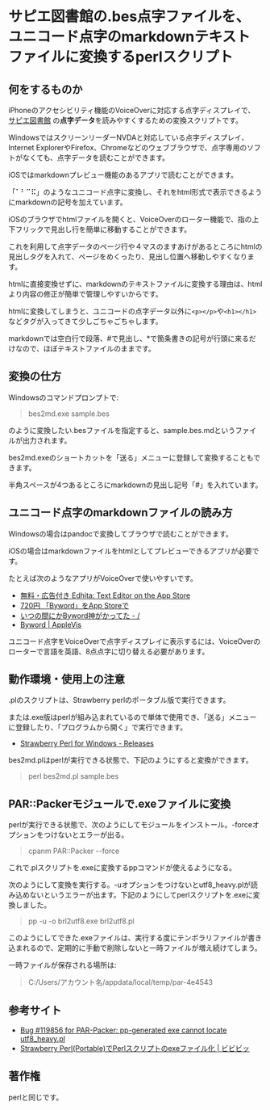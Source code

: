 ﻿# サピエ図書館の.bes点字ファイルを、ユニコード点字のmarkdownテキストファイルに変換するperlスクリプト

## 何をするものか

iPhoneのアクセシビリティ機能のVoiceOverに対応する点字ディスプレイで、 [サピエ図書館](https://www.sapie.or.jp/) の**点字データ**を読みやすくするための変換スクリプトです。

WindowsではスクリーンリーダーNVDAと対応している点字ディスプレイ、Internet ExplorerやFirefox、Chromeなどのウェブブラウザで、点字専用のソフトがなくても、点字データを読むことができます。

iOSではmarkdownプレビュー機能のあるアプリで読むことができます。

「⠁⠃⠉⠯」のようなユニコード点字に変換し、それをhtml形式で表示できるようにmarkdownの記号を加えています。

iOSのブラウザでhtmlファイルを開くと、VoiceOverのローター機能で、指の上下フリックで見出し行を簡単に移動することができます。

これを利用して点字データのページ行や４マスのますあけがあるところにhtmlの見出しタグを入れて、ページをめくったり、見出し位置へ移動しやすくなります。

htmlに直接変換せずに、markdownのテキストファイルに変換する理由は、htmlより内容の修正が簡単で管理しやすいからです。

htmlに変換してしまうと、ユニコードの点字データ以外に`<p></p>`や`<h1></h1>`などタグが入ってきて少しごちゃごちゃします。

markdownでは空白行で段落、#で見出し、*で箇条書きの記号が行頭に来るだけなので、ほぼテキストファイルのままです。

## 変換の仕方

Windowsのコマンドプロンプトで:

> bes2md.exe sample.bes

のように変換したい.besファイルを指定すると、sample.bes.mdというファイルが出力されます。

bes2md.exeのショートカットを「送る」メニューに登録して変換することもできます。

半角スペースが4つあるところにmarkdownの見出し記号「#」を入れています。

## ユニコード点字のmarkdownファイルの読み方

Windowsの場合はpandocで変換してブラウザで読むことができます。

iOSの場合はmarkdownファイルをhtmlとしてプレビューできるアプリが必要です。

たとえば次のようなアプリがVoiceOverで使いやすいです。

- [無料・広告付き ‎Edhita: Text Editor on the App Store](https://itunes.apple.com/us/app/edhita-text-editor/id398896655?mt=8)
- [720円 ‎「Byword」をApp Storeで](https://itunes.apple.com/jp/app/byword/id482063361?mt=8)
- [いつの間にかByword神がかってた - /]()
- [Byword | AppleVis](https://www.applevis.com/apps/ios/productivity/byword)

ユニコード点字をVoiceOverで点字ディスプレイに表示するには、VoiceOverのローターで言語を英語、8点点字に切り替える必要があります。

## 動作環境・使用上の注意

.plのスクリプトは、Strawberry perlのポータブル版で実行できます。

または.exe版はperlが組み込まれているので単体で使用でき、「送る」メニューに登録したり、「プログラムから開く」で実行できます。

- [Strawberry Perl for Windows - Releases](http://strawberryperl.com/releases.html)

bes2md.plはperlが実行できる状態で、下記のようにすると変換ができます。

> perl bes2md.pl sample.bes

## PAR::Packerモジュールで.exeファイルに変換

perlが実行できる状態で、次のようにしてモジュールをインストール。-forceオプションをつけないとエラーが出る。

> cpanm PAR::Packer --force

これで.plスクリプトを.exeに変換するppコマンドが使えるようになる。

次のようにして変換を実行する。-uオプションをつけないとutf8_heavy.plが読み込めないというエラーが出ます。下記のようにしてperlスクリプトを.exeに変換しました。

> pp -u -o brl2utf8.exe brl2utf8.pl

このようにしてできた.exeファイルは、実行する度にテンポラリファイルが書き込まれるので、定期的に手動で削除しないと一時ファイルが増え続けてしまう。

一時ファイルが保存される場所は:

> C:/Users/アカウント名/appdata/local/temp/par-4e4543

## 参考サイト

- [Bug #119856 for PAR-Packer: pp-generated exe cannot locate utf8_heavy.pl](https://rt.cpan.org/Public/Bug/Display.html?id=119856)
- [Strawberry Perl(Portable)でPerlスクリプトのexeファイル化 | ビビビッ](https://vivibit.net/strawberryperl2exe/)

## 著作権

perlと同じです。

